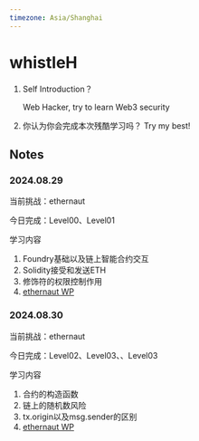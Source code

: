```yaml
---
timezone: Asia/Shanghai
---
```


# whistleH

1. Self Introduction？

   Web Hacker, try to learn Web3 security

2. 你认为你会完成本次残酷学习吗？
   Try my best!

## Notes

<!-- Content_START -->

### 2024.08.29

当前挑战：ethernaut

今日完成：Level00、Level01

学习内容

1. Foundry基础以及链上智能合约交互
2. Solidity接受和发送ETH
3. 修饰符的权限控制作用
4. [ethernaut WP](./Writeup/whistleH/ethernaut/README.md)

### 2024.08.30

当前挑战：ethernaut

今日完成：Level02、Level03、、Level03

学习内容

1. 合约的构造函数
2. 链上的随机数风险
3. tx.origin以及msg.sender的区别
4. [ethernaut WP](./Writeup/whistleH/ethernaut/README.md)

<!-- Content_END -->
